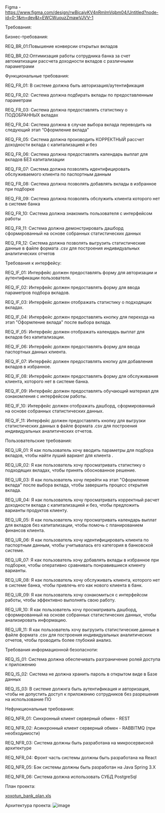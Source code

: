 Figma - https://www.figma.com/design/rwBjcajyKV4nRmlmVqbm04/Untitled?node-id=0-1&m=dev&t=EWCWuouzZmawVJVV-1

Требования: 

Бизнес-требования:

REQ_BR_01:Повышение конверсии открытых вкладов

REQ_BR_02:Оптимизация работы сотрудника банка за счет автоматизации рассчета доходности вкладов с различными параметрами

Функциональные требования:

  REQ_FR_01: В системе должна быть авторизация/аутентификация 

  REQ_FR_02: Система должна подбирать вклады по предоставленным параметрам
  
  REQ_FR_03: Система должна предоставлять статистику о ПОДОБРАННЫХ вкладах
  
  REQ_FR_04: Система должна в случае выбора вклада переводить на следующий этап “Оформление вклада”
  
  REQ_FR_05: Система должна производить КОРРЕКТНЫЙ рассчет доходности вклада с капитализацией и без
  
  REQ_FR_06: Система должна предоставлять календарь выплат для вкладов БЕЗ капитализации
  
  REQ_FR_07: Система должна позволять идентифицировать обслуживаемого клиента по паспортным данным 
  
  REQ_FR_08: Система должна позволять добавлять вклады в избранное при подборке
  
  REQ_FR_09: Система должна позволять обслужить клиента которого нет в системе банка
  
  REQ_FR_10: Система должна знакомить пользователя с интерфейсом работы 
  
  REQ_FR_11: Система должна демонстрировать дашборд сформированный на основе собранных статистических данных
  
  REQ_FR_12: Система должна позволять выгрузить статистические данные в файле формата .csv для построения индивидуальных аналитических отчетов
  

Требования к интерфейсу:

REQ_IF_01: Интерфейс должен предоставлять форму для авторизации и аутентификации пользователя.

REQ_IF_02: Интерфейс должен предоставлять форму для ввода параметров подбора вкладов.

REQ_IF_03: Интерфейс должен отображать статистику о подходящих вкладах.

REQ_IF_04: Интерфейс должен предоставлять кнопку для перехода на этап "Оформление вклада" после выбора вклада.

REQ_IF_05: Интерфейс должен отображать календарь выплат для вкладов без капитализации.

REQ_IF_06: Интерфейс должен предоставлять форму для ввода паспортных данных клиента.

REQ_IF_07: Интерфейс должен предоставлять кнопку для добавления вкладов в избранное.

REQ_IF_08: Интерфейс должен предоставлять форму для обслуживания клиента, которого нет в системе банка.

REQ_IF_09: Интерфейс должен предоставлять обучающий материал для ознакомления с интерфейсом работы.

REQ_IF_10: Интерфейс должен отображать дашборд, сформированный на основе собранных статистических данных.

REQ_IF_11: Интерфейс должен предоставлять кнопку для выгрузки статистических данных в файле формата .csv для построения индивидуальных аналитических отчетов.


Пользовательские требования:

REQ_UR_01: Я как пользователь хочу вводить параметры для подбора вкладов, чтобы найти луший вариант для клиента .

REQ_UR_02: Я как пользователь хочу просматривать статистику о подходящих вкладах, чтобы принять обоснованное решение.

REQ_UR_03: Я как пользователь хочу перейти на этап "Оформление вклада" после выбора вклада, чтобы завершить процесс открытия вклада.

REQ_UR_04: Я как пользователь хочу просматривать корректный расчет доходности вклада с капитализацией и без, чтобы предложить варианты продуктов клиенту.

REQ_UR_05: Я как пользователь хочу просматривать календарь выплат для вкладов без капитализации, чтобы помочь с планированием финансов клиента.

REQ_UR_06: Я как пользователь хочу идентифицировать клиента по паспортным данным, чтобы учитывалась его категория в банковской системе.

REQ_UR_07: Я как пользователь хочу добавлять вклады в избранное при подборке, чтобы оперативно сравнивать понравившиеся клиенту варианты.

REQ_UR_08: Я как пользователь хочу обслуживать клиента, которого нет в системе банка, чтобы привлечь его как нового клиента в банк.

REQ_UR_09: Я как пользователь хочу ознакомиться с интерфейсом работы, чтобы эффективно выполнять свою работу.

REQ_UR_10: Я как пользователь хочу просматривать дашборд, сформированный на основе собранных статистических данных, чтобы анализировать информацию.

REQ_UR_11: Я как пользователь хочу выгрузить статистические данные в файле формата .csv для построения индивидуальных аналитических отчетов, чтобы проводить более глубокий анализ.



Требования информационной безопасноти: 

REQ_IS_01: Система должна обеспечивать разграничение ролей доступа к приложению

REQ_IS_02: Система не должна хранить пароль в открытом виде в Базе данных

REQ_IS_03: В системе должнга быть аутентификация и авторизация, чтобы не допустить доступ к приложению сотрудников без разрешения на использование ПО

Нефункциональные требования:

REQ_NFR_01: Синхронный клиент серверный обмен - REST

REQ_NFR_02: Acинхронный клиент серверный обмен - RABBITMQ (при необходимости)

REQ_NFR_03: Система должны быть разработана на микросервисной архитектуре

REQ_NFR_04: Фронт часть системы должны быть разработана на React

REQ_NFR_05: Бэк системы должны быть разработан на Java Spring 3.X

REQ_NFR_06: Система должна использовать СУБД PostgreSql

План проекта:

[xoxotun_bank_plan.xls](https://github.com/user-attachments/files/17725193/xoxotun_bank_plan.xls)

Архитектура проекта:
![image](https://github.com/user-attachments/assets/b270c0c5-5bff-4d7a-b84a-9db8e1e53b54)

